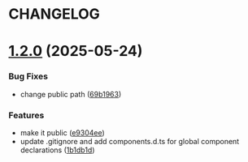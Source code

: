 # CHANGELOG

# [1.2.0](https://github.com/tiny-open-source/medical-designer/compare/e9304eef4291f82a6b862d0eead4485095d808e5...v1.2.0) (2025-05-24)


### Bug Fixes

* change public path ([69b1963](https://github.com/tiny-open-source/medical-designer/commit/69b1963e9e9150ff4ded7f0c545dcb9faddeef7c))


### Features

* make it public ([e9304ee](https://github.com/tiny-open-source/medical-designer/commit/e9304eef4291f82a6b862d0eead4485095d808e5))
* update .gitignore and add components.d.ts for global component declarations ([1b1db1d](https://github.com/tiny-open-source/medical-designer/commit/1b1db1d9c3a56e82e80a0612547678987fcbe882))



